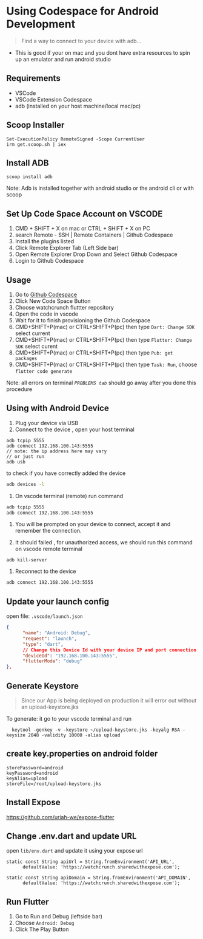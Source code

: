 # Using Codespace for Android Development

> Find a way to connect to your device with adb...

- This is good if your on mac and you dont have extra resources to spin up an emulator and run android studio

## Requirements
- VSCode
- VSCode Extension Codespace
- adb (installed on your host machine/local mac/pc)

## Scoop Installer

```
Set-ExecutionPolicy RemoteSigned -Scope CurrentUser
irm get.scoop.sh | iex
```

## Install ADB

```
scoop install adb
```

Note: Adb is installed together with android studio or the android cli or with scoop

## Set Up Code Space Account on VSCODE
1. CMD + SHIFT + X on mac  or  CTRL + SHIFT + X on PC
1. search Remote - SSH  | Remote Containers | Github Codespace
1. Install the plugins listed
1. Click Remote Explorer Tab (Left Side bar)
1. Open Remote Explorer Drop Down and Select Github Codespace
1. Login to Github Codespace

## Usage

1. Go to [Github Codespace]( https://github.com/codespaces)
1. Click New Code Space Button
1. Choose watchcrunch fluttter repository
1. Open the code in vscode
1. Wait for it to finish provisioning the Github Codespace
1. CMD+SHIFT+P(mac) or CTRL+SHIFT+P(pc) then type `Dart: Change SDK` select current
1. CMD+SHIFT+P(mac) or CTRL+SHIFT+P(pc) then type `Flutter: Change SDK` select curent
1. CMD+SHIFT+P(mac) or CTRL+SHIFT+P(pc) then type `Pub: get packages`
1. CMD+SHIFT+P(mac) or CTRL+SHIFT+P(pc) then type `Task: Run`, choose `flutter code generate`

Note: all errors on terminal *`PROBLEMS tab`* should go away after you done this procedure

## Using with Android Device
1. Plug your device via USB
1. Connect to the device , open your host terminal
```
adb tcpip 5555
adb connect 192.168.100.143:5555
// note: the ip address here may vary
// or just run
adb usb
```

to check if you have correctly added the device

```sh
adb devices -l
```

1. On vscode terminal (remote) run  command
```sh
adb tcpip 5555
adb connect 192.168.100.143:5555
```

1. You will be prompted on your device to connect, accept it and remember the connection.

1. It should failed , for unauthorized access, we should run this command on vscode remote terminal

```
adb kill-server
```

1. Reconnect to the device

```sh
adb connect 192.168.100.143:5555
```

## Update your launch config

open file: `.vscode/launch.json`

```json
{
      "name": "Android: Debug",
      "request": "launch",
      "type": "dart",
      // Change this Device Id with your device IP and port connection
      "deviceId": "192.168.100.143:5555",
      "flutterMode": "debug"
},
```

## Generate Keystore
> Since our App is being deployed on production it will error out without an upload-keystore.jks

To generate: it go to your vscode terminal and run
```
  keytool -genkey -v -keystore ~/upload-keystore.jks -keyalg RSA -keysize 2048 -validity 10000 -alias upload
```

## create key.properties  on android folder

```
storePassword=android
keyPassword=android
keyAlias=upload
storeFile=/root/upload-keystore.jks
```

## Install Expose
https://github.com/uriah-we/expose-flutter

## Change .env.dart and update URL

open `lib/env.dart` and update it using your expose url

```
static const String apiUrl = String.fromEnvironment('API_URL',
      defaultValue: 'https://watchcrunch.sharedwithexpose.com');

static const String apiDomain = String.fromEnvironment('API_DOMAIN',
      defaultValue: 'https://watchcrunch.sharedwithexpose.com');
```

## Run Flutter

1. Go to Run and Debug (leftside bar)
1. Choose `Android: Debug`
1. Click The Play Button
